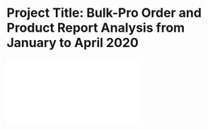 # Project Title: Bulk-Pro Order and Product Report Analysis from January to April 2020

![image](file:///C:/Users/HP/AppData/Local/Temp/Power%20BI%20Desktop/print-job-c54bcd1a-2f13-4ead-9701-4faa1463c015/Bulk%20-Pro_final.pdf)
